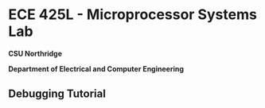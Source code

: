 # ECE 425L - Microprocessor Systems Lab
**CSU Northridge**

**Department of Electrical and Computer Engineering**

## Debugging Tutorial
